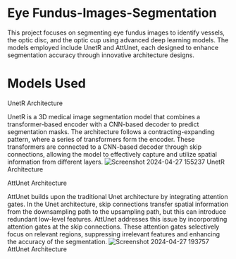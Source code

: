 # Eye Fundus-Images-Segmentation

This project focuses on segmenting eye fundus images to identify vessels, the optic disc, and the optic cup using advanced deep learning models. The models employed include UnetR and AttUnet, each designed to enhance segmentation accuracy through innovative architecture designs.

# Models Used
UnetR Architecture

UnetR is a 3D medical image segmentation model that combines a transformer-based encoder with a CNN-based decoder to predict segmentation masks. The architecture follows a contracting-expanding pattern, where a series of transformers form the encoder. These transformers are connected to a CNN-based decoder through skip connections, allowing the model to effectively capture and utilize spatial information from different layers.
![Screenshot 2024-04-27 155237](https://github.com/Ayushi-shukla-tech/Fundus-Images-Segmentation/assets/96163798/5be57693-7af0-4f18-8d92-2aa783d5144c)
                                          UnetR Architecture


AttUnet Architecture

AttUnet builds upon the traditional Unet architecture by integrating attention gates. In the Unet architecture, skip connections transfer spatial information from the downsampling path to the upsampling path, but this can introduce redundant low-level features. AttUnet addresses this issue by incorporating attention gates at the skip connections. These attention gates selectively focus on relevant regions, suppressing irrelevant features and enhancing the accuracy of the segmentation.
![Screenshot 2024-04-27 193757](https://github.com/Ayushi-shukla-tech/Fundus-Images-Segmentation/assets/96163798/05935975-cace-4dd3-95b2-89015ed7e5d1)
                                          AttUnet Architecture


